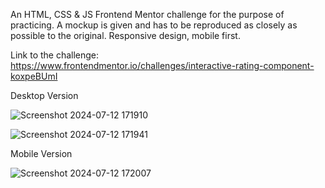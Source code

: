 An HTML, CSS & JS Frontend Mentor challenge for the purpose of practicing. A mockup is given and has to be reproduced as closely as possible to the original. Responsive design, mobile first.

Link to the challenge: https://www.frontendmentor.io/challenges/interactive-rating-component-koxpeBUmI

Desktop Version

![Screenshot 2024-07-12 171910](https://github.com/user-attachments/assets/f8090132-d42f-4926-8e98-65241d119cfd)

![Screenshot 2024-07-12 171941](https://github.com/user-attachments/assets/b4de769d-abcd-4b30-97f7-eca4cd36c7d7)

Mobile Version

![Screenshot 2024-07-12 172007](https://github.com/user-attachments/assets/b8f8a00a-866b-4468-8957-a08741d783ec)


